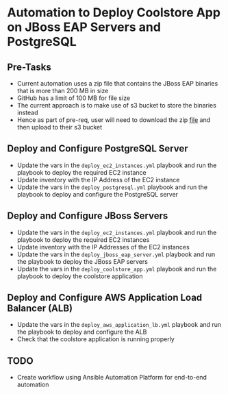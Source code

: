 # Automation to Deploy Coolstore App on JBoss EAP Servers and PostgreSQL

## Pre-Tasks

- Current automation uses a zip file that contains the JBoss EAP binaries that is more than 200 MB in size
- GitHub has a limit of 100 MB for file size
- The current approach is to make use of s3 bucket to store the binaries instead
- Hence as part of pre-req, user will need to download the zip [file](https://drive.google.com/file/d/1RPU3jn0gXKoo7RQzsbfiUK1ZRhbByWil/view?usp=share_link) and then upload to their s3 bucket

## Deploy and Configure PostgreSQL Server
- Update the vars in the `deploy_ec2_instances.yml` playbook and run the playbook to deploy the required EC2 instance
- Update inventory with the IP Address of the EC2 instance
- Update the vars in the `deploy_postgresql.yml` playbook and run the playbook to deploy and configure the PostgreSQL server

## Deploy and Configure JBoss Servers

- Update the vars in the `deploy_ec2_instances.yml` playbook and run the playbook to deploy the required EC2 instances
- Update inventory with the IP Addresses of the EC2 instances
- Update the vars in the `deploy_jboss_eap_server.yml` playbook and run the playbook to deploy the JBoss EAP servers
- Update the vars in the `deploy_coolstore_app.yml` playbook and run the playbook to deploy the coolstore application

## Deploy and Configure AWS Application Load Balancer (ALB)

- Update the vars in the `deploy_aws_application_lb.yml` playbook and run the playbook to deploy and configure the ALB
- Check that the coolstore application is running properly

## TODO
- Create workflow using Ansible Automation Platform for end-to-end automation

